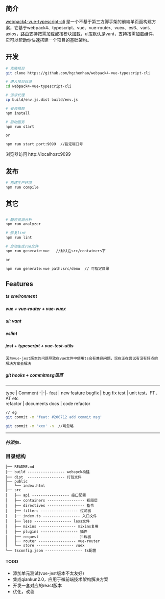 ## 简介

[webpack4-vue-typescript-cli](https://github.com/hgchenhao/webpack4-vue-typescript-cli) 是一个不基于第三方脚手架的前端单页面构建方案，它基于webpack4、typescript、vue、vue-router、vuex、es6、vant、axios，路由支持按需加载或按模块加载，ui库默认是vant，支持按需加载组件，它可以帮助你快速搭建一个项目的基础架构。

## 开发

```bash
# 克隆项目
git clone https://github.com/hgchenhao/webpack4-vue-typescript-cli

# 进入项目目录
cd webpack4-vue-typescript-cli

# 请求代理
cp build/env.js.dist build/env.js

# 安装依赖
npm install

# 启动服务
npm run start 

or

npm run start port:9099  //指定端口号
```

浏览器访问 http://localhost:9099

## 发布

```bash
# 构建生产环境
npm run compile
```

## 其它

```bash

# 静态资源分析
npm run analyzer

# 修复lint
npm run lint

# 自动生成vue文件 
npm run generate:vue   //默认在src/containers下

or

npm run generate:vue path:src/demo  // 可指定目录
```

## Features
##### ts environment
##### vue + vue-router + vue-vuex 
##### ui: vant
##### eslint
##### jest + typescript + vue-test-utils

```
因为vue-jest版本的问题导致在vue文件中使用ts会有兼容问题，现在正在尝试有没有好点的解决方案去解决
```

##### git hooks + commitmsg规范
---
  type | Comment
  -|-|-
  feat       | new feature
  bugfix     | bug fix
  test       | unit test，FT，AT etc  
  refactor	 | documents
  docs       | code refactor

  ```bash 
  // eg
  git commit -m 'feat: #200712 add commit msg'

  git commit -m 'xxx' -n  //可忽略
  ```
---
##### 待添加..

### 目录结构

```
├── README.md
├── build ----------------- webapck构建
├── dist  ----------------- 打包文件
├── public
│   └── index.html
├── src
│   ├── api ----------------- 接口配置
│   ├── containers ----------------- 视图层
│   ├── directives ----------------- 指令
│   ├── filters ----------------- 过滤器
│   ├── index.ts ----------------- 入口文件
│   ├── less ----------------- less文件
│   ├── mixins ----------------- mixins复用
│   ├── plugins ----------------- 插件
│   ├── request ----------------- 拦截器
│   ├── router ----------------- vue-router
│   └── store ----------------- vuex
└── tsconfig.json ----------------- ts配置

```
#### TODO
- 添加单元测试(vue-jest版本不太友好)
- 集成qiankun2.0，应用于微前端技术架构解决方案
- 开发一套对应的react版本
- 优化，改善
